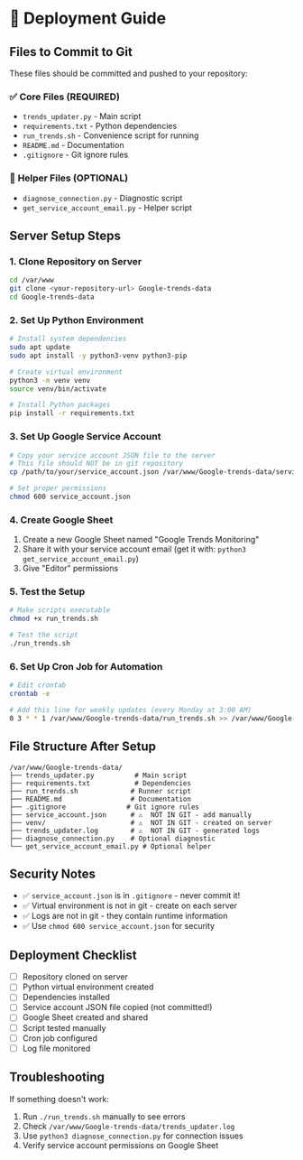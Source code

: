 # 🚀 Deployment Guide

## Files to Commit to Git
These files should be committed and pushed to your repository:

### ✅ **Core Files (REQUIRED)**
- `trends_updater.py` - Main script
- `requirements.txt` - Python dependencies
- `run_trends.sh` - Convenience script for running
- `README.md` - Documentation
- `.gitignore` - Git ignore rules

### 🔧 **Helper Files (OPTIONAL)**
- `diagnose_connection.py` - Diagnostic script
- `get_service_account_email.py` - Helper script

## Server Setup Steps

### 1. **Clone Repository on Server**
```bash
cd /var/www
git clone <your-repository-url> Google-trends-data
cd Google-trends-data
```

### 2. **Set Up Python Environment**
```bash
# Install system dependencies
sudo apt update
sudo apt install -y python3-venv python3-pip

# Create virtual environment
python3 -m venv venv
source venv/bin/activate

# Install Python packages
pip install -r requirements.txt
```

### 3. **Set Up Google Service Account**
```bash
# Copy your service account JSON file to the server
# This file should NOT be in git repository
cp /path/to/your/service_account.json /var/www/Google-trends-data/service_account.json

# Set proper permissions
chmod 600 service_account.json
```

### 4. **Create Google Sheet**
1. Create a new Google Sheet named "Google Trends Monitoring"
2. Share it with your service account email (get it with: `python3 get_service_account_email.py`)
3. Give "Editor" permissions

### 5. **Test the Setup**
```bash
# Make scripts executable
chmod +x run_trends.sh

# Test the script
./run_trends.sh
```

### 6. **Set Up Cron Job for Automation**
```bash
# Edit crontab
crontab -e

# Add this line for weekly updates (every Monday at 3:00 AM)
0 3 * * 1 /var/www/Google-trends-data/run_trends.sh >> /var/www/Google-trends-data/trends_updater.log 2>&1
```

## File Structure After Setup
```
/var/www/Google-trends-data/
├── trends_updater.py          # Main script
├── requirements.txt           # Dependencies
├── run_trends.sh             # Runner script
├── README.md                 # Documentation
├── .gitignore               # Git ignore rules
├── service_account.json      # ⚠️  NOT IN GIT - add manually
├── venv/                     # ⚠️  NOT IN GIT - created on server
├── trends_updater.log        # ⚠️  NOT IN GIT - generated logs
├── diagnose_connection.py    # Optional diagnostic
└── get_service_account_email.py # Optional helper
```

## Security Notes
- ✅ `service_account.json` is in `.gitignore` - never commit it!
- ✅ Virtual environment is not in git - create on each server
- ✅ Logs are not in git - they contain runtime information
- ✅ Use `chmod 600 service_account.json` for security

## Deployment Checklist
- [ ] Repository cloned on server
- [ ] Python virtual environment created
- [ ] Dependencies installed
- [ ] Service account JSON file copied (not committed!)
- [ ] Google Sheet created and shared
- [ ] Script tested manually
- [ ] Cron job configured
- [ ] Log file monitored

## Troubleshooting
If something doesn't work:
1. Run `./run_trends.sh` manually to see errors
2. Check `/var/www/Google-trends-data/trends_updater.log`
3. Use `python3 diagnose_connection.py` for connection issues
4. Verify service account permissions on Google Sheet
